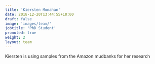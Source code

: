 ```yaml
---
title: 'Kiersten Monahan'
date: 2018-12-20T13:44:55+10:00
draft: false
image: 'images/team/'
jobtitle: 'PhD Student'
promoted: true
weight: 2
layout: team
---
```


Kiersten is using samples from the Amazon mudbanks for her research
